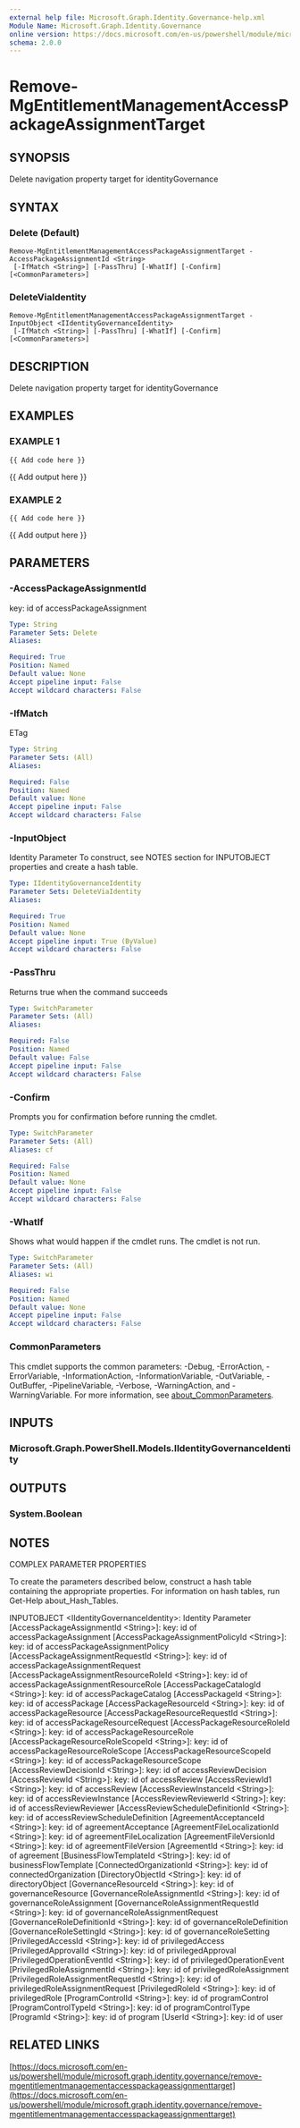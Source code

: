 ```yaml
---
external help file: Microsoft.Graph.Identity.Governance-help.xml
Module Name: Microsoft.Graph.Identity.Governance
online version: https://docs.microsoft.com/en-us/powershell/module/microsoft.graph.identity.governance/remove-mgentitlementmanagementaccesspackageassignmenttarget
schema: 2.0.0
---
```


# Remove-MgEntitlementManagementAccessPackageAssignmentTarget

## SYNOPSIS
Delete navigation property target for identityGovernance

## SYNTAX

### Delete (Default)
```
Remove-MgEntitlementManagementAccessPackageAssignmentTarget -AccessPackageAssignmentId <String>
 [-IfMatch <String>] [-PassThru] [-WhatIf] [-Confirm] [<CommonParameters>]
```

### DeleteViaIdentity
```
Remove-MgEntitlementManagementAccessPackageAssignmentTarget -InputObject <IIdentityGovernanceIdentity>
 [-IfMatch <String>] [-PassThru] [-WhatIf] [-Confirm] [<CommonParameters>]
```

## DESCRIPTION
Delete navigation property target for identityGovernance

## EXAMPLES

### EXAMPLE 1
```
{{ Add code here }}
```

{{ Add output here }}

### EXAMPLE 2
```
{{ Add code here }}
```

{{ Add output here }}

## PARAMETERS

### -AccessPackageAssignmentId
key: id of accessPackageAssignment

```yaml
Type: String
Parameter Sets: Delete
Aliases:

Required: True
Position: Named
Default value: None
Accept pipeline input: False
Accept wildcard characters: False
```

### -IfMatch
ETag

```yaml
Type: String
Parameter Sets: (All)
Aliases:

Required: False
Position: Named
Default value: None
Accept pipeline input: False
Accept wildcard characters: False
```

### -InputObject
Identity Parameter
To construct, see NOTES section for INPUTOBJECT properties and create a hash table.

```yaml
Type: IIdentityGovernanceIdentity
Parameter Sets: DeleteViaIdentity
Aliases:

Required: True
Position: Named
Default value: None
Accept pipeline input: True (ByValue)
Accept wildcard characters: False
```

### -PassThru
Returns true when the command succeeds

```yaml
Type: SwitchParameter
Parameter Sets: (All)
Aliases:

Required: False
Position: Named
Default value: False
Accept pipeline input: False
Accept wildcard characters: False
```

### -Confirm
Prompts you for confirmation before running the cmdlet.

```yaml
Type: SwitchParameter
Parameter Sets: (All)
Aliases: cf

Required: False
Position: Named
Default value: None
Accept pipeline input: False
Accept wildcard characters: False
```

### -WhatIf
Shows what would happen if the cmdlet runs.
The cmdlet is not run.

```yaml
Type: SwitchParameter
Parameter Sets: (All)
Aliases: wi

Required: False
Position: Named
Default value: None
Accept pipeline input: False
Accept wildcard characters: False
```

### CommonParameters
This cmdlet supports the common parameters: -Debug, -ErrorAction, -ErrorVariable, -InformationAction, -InformationVariable, -OutVariable, -OutBuffer, -PipelineVariable, -Verbose, -WarningAction, and -WarningVariable. For more information, see [about_CommonParameters](http://go.microsoft.com/fwlink/?LinkID=113216).

## INPUTS

### Microsoft.Graph.PowerShell.Models.IIdentityGovernanceIdentity
## OUTPUTS

### System.Boolean
## NOTES
COMPLEX PARAMETER PROPERTIES

To create the parameters described below, construct a hash table containing the appropriate properties.
For information on hash tables, run Get-Help about_Hash_Tables.

INPUTOBJECT \<IIdentityGovernanceIdentity\>: Identity Parameter
  \[AccessPackageAssignmentId \<String\>\]: key: id of accessPackageAssignment
  \[AccessPackageAssignmentPolicyId \<String\>\]: key: id of accessPackageAssignmentPolicy
  \[AccessPackageAssignmentRequestId \<String\>\]: key: id of accessPackageAssignmentRequest
  \[AccessPackageAssignmentResourceRoleId \<String\>\]: key: id of accessPackageAssignmentResourceRole
  \[AccessPackageCatalogId \<String\>\]: key: id of accessPackageCatalog
  \[AccessPackageId \<String\>\]: key: id of accessPackage
  \[AccessPackageResourceId \<String\>\]: key: id of accessPackageResource
  \[AccessPackageResourceRequestId \<String\>\]: key: id of accessPackageResourceRequest
  \[AccessPackageResourceRoleId \<String\>\]: key: id of accessPackageResourceRole
  \[AccessPackageResourceRoleScopeId \<String\>\]: key: id of accessPackageResourceRoleScope
  \[AccessPackageResourceScopeId \<String\>\]: key: id of accessPackageResourceScope
  \[AccessReviewDecisionId \<String\>\]: key: id of accessReviewDecision
  \[AccessReviewId \<String\>\]: key: id of accessReview
  \[AccessReviewId1 \<String\>\]: key: id of accessReview
  \[AccessReviewInstanceId \<String\>\]: key: id of accessReviewInstance
  \[AccessReviewReviewerId \<String\>\]: key: id of accessReviewReviewer
  \[AccessReviewScheduleDefinitionId \<String\>\]: key: id of accessReviewScheduleDefinition
  \[AgreementAcceptanceId \<String\>\]: key: id of agreementAcceptance
  \[AgreementFileLocalizationId \<String\>\]: key: id of agreementFileLocalization
  \[AgreementFileVersionId \<String\>\]: key: id of agreementFileVersion
  \[AgreementId \<String\>\]: key: id of agreement
  \[BusinessFlowTemplateId \<String\>\]: key: id of businessFlowTemplate
  \[ConnectedOrganizationId \<String\>\]: key: id of connectedOrganization
  \[DirectoryObjectId \<String\>\]: key: id of directoryObject
  \[GovernanceResourceId \<String\>\]: key: id of governanceResource
  \[GovernanceRoleAssignmentId \<String\>\]: key: id of governanceRoleAssignment
  \[GovernanceRoleAssignmentRequestId \<String\>\]: key: id of governanceRoleAssignmentRequest
  \[GovernanceRoleDefinitionId \<String\>\]: key: id of governanceRoleDefinition
  \[GovernanceRoleSettingId \<String\>\]: key: id of governanceRoleSetting
  \[PrivilegedAccessId \<String\>\]: key: id of privilegedAccess
  \[PrivilegedApprovalId \<String\>\]: key: id of privilegedApproval
  \[PrivilegedOperationEventId \<String\>\]: key: id of privilegedOperationEvent
  \[PrivilegedRoleAssignmentId \<String\>\]: key: id of privilegedRoleAssignment
  \[PrivilegedRoleAssignmentRequestId \<String\>\]: key: id of privilegedRoleAssignmentRequest
  \[PrivilegedRoleId \<String\>\]: key: id of privilegedRole
  \[ProgramControlId \<String\>\]: key: id of programControl
  \[ProgramControlTypeId \<String\>\]: key: id of programControlType
  \[ProgramId \<String\>\]: key: id of program
  \[UserId \<String\>\]: key: id of user

## RELATED LINKS

[https://docs.microsoft.com/en-us/powershell/module/microsoft.graph.identity.governance/remove-mgentitlementmanagementaccesspackageassignmenttarget](https://docs.microsoft.com/en-us/powershell/module/microsoft.graph.identity.governance/remove-mgentitlementmanagementaccesspackageassignmenttarget)

